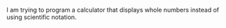 I am trying to program a calculator that displays whole numbers instead of using scientific notation.